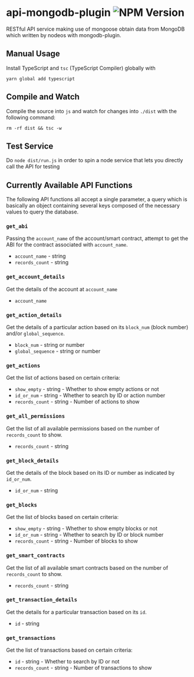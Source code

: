 # api-mongodb-plugin <img alt="NPM Version" src="https://img.shields.io/npm/v/EOSIO/api-mongodb-plugin.svg">
RESTful API service making use of mongoose obtain data from MongoDB which written by nodeos with mongodb-plugin.

## Manual Usage
Install TypeScript and `tsc` (TypeScript Compiler) globally with
```
yarn global add typescript
```

## Compile and Watch
Compile the source into `js` and watch for changes into `./dist` with the following command:
```
rm -rf dist && tsc -w
```

## Test Service
Do `node dist/run.js` in order to spin a node service that lets you directly call the API for testing

## Currently Available API Functions

The following API functions all accept a single parameter, a query which is basically an object containing several keys composed of the necessary values to query the database.

### `get_abi`

Passing the `account_name` of the account/smart contract, attempt to get the ABI for the contract associated with `account_name`.

* `account_name` - string
* `records_count` - string

### `get_account_details`

Get the details of the account at `account_name`

* `account_name`

### `get_action_details`

Get the details of a particular action based on its `block_num` (block number) and/or `global_sequence`.

* `block_num` - string or number
* `global_sequence` - string or number

### `get_actions`

Get the list of actions based on certain criteria:

* `show_empty` - string - Whether to show empty actions or not
* `id_or_num` - string - Whether to search by ID or action number
* `records_count` - string - Number of actions to show

### `get_all_permissions`

Get the list of all available permissions based on the number of `records_count` to show.

* `records_count` - string

### `get_block_details`

Get the details of the block based on its ID or number as indicated by `id_or_num`.

* `id_or_num` - string

### `get_blocks`

Get the list of blocks based on certain criteria:

* `show_empty` - string - Whether to show empty blocks or not
* `id_or_num` - string - Whether to search by ID or block number
* `records_count` - string - Number of blocks to show

### `get_smart_contracts`

Get the list of all available smart contracts based on the number of `records_count` to show.

* `records_count` - string

### `get_transaction_details`

Get the details for a particular transaction based on its `id`.

* `id` - string

### `get_transactions`

Get the list of transactions based on certain criteria:

* `id` - string - Whether to search by ID or not
* `records_count` - string - Number of transactions to show
